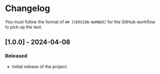 # Changelog

You must follow the format of `## [VERSION-NUMBER]` for the GitHub workflow to pick up the text.

## [1.0.0] - 2024-04-08
### Released
- Initial release of the project.